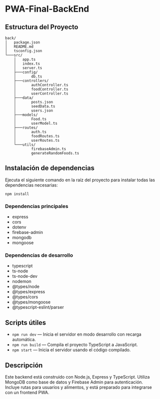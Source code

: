 # PWA-Final-BackEnd

## Estructura del Proyecto

```
back/
│   package.json
│   README.md
│   tsconfig.json
└───src/
    │   app.ts
    │   index.ts
    │   server.ts
    ├───config/
    │       db.ts
    ├───controllers/
    │       authController.ts
    │       foodController.ts
    │       userController.ts
    ├───data/
    │       posts.json
    │       seedData.ts
    │       users.json
    ├───models/
    │       Food.ts
    │       userModel.ts
    ├───routes/
    │       auth.ts
    │       foodRoutes.ts
    │       userRoutes.ts
    └───utils/
            firebaseAdmin.ts
            generateRandomFoods.ts
```

## Instalación de dependencias

Ejecuta el siguiente comando en la raíz del proyecto para instalar todas las dependencias necesarias:

```
npm install
```

### Dependencias principales

- express
- cors
- dotenv
- firebase-admin
- mongodb
- mongoose

### Dependencias de desarrollo

- typescript
- ts-node
- ts-node-dev
- nodemon
- @types/node
- @types/express
- @types/cors
- @types/mongoose
- @typescript-eslint/parser

## Scripts útiles

- `npm run dev` — Inicia el servidor en modo desarrollo con recarga automática.
- `npm run build` — Compila el proyecto TypeScript a JavaScript.
- `npm start` — Inicia el servidor usando el código compilado.

## Descripción

Este backend está construido con Node.js, Express y TypeScript. Utiliza MongoDB como base de datos y Firebase Admin para autenticación. Incluye rutas para usuarios y alimentos, y está preparado para integrarse con un frontend PWA.
